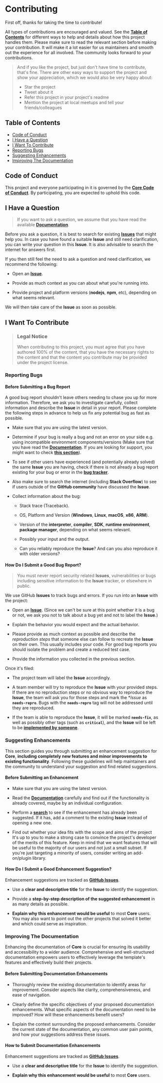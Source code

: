 # Contributing

First off, thanks for taking the time to contribute!

All types of contributions are encouraged and valued.
See the [**Table of Contents**](#table-of-contents) for different ways
to help and details about how this project handles them.
Please make sure to read the relevant section before making your contribution.
It will make it a lot easier for us maintainers and smooth out the experience
for all involved. The community looks forward to your contributions.

> And if you like the project, but just don't have time to contribute,
> that's fine. There are other easy ways to support the project
> and show your appreciation, which we would also be very happy about:
>
> -   Star the project
> -   Tweet about it
> -   Refer this project in your project's readme
> -   Mention the project at local meetups and tell your friends/colleagues

## Table of Contents

-   [Code of Conduct](#code-of-conduct)
-   [I Have a Question](#i-have-a-question)
-   [I Want To Contribute](#i-want-to-contribute)
-   [Reporting Bugs](#reporting-bugs)
-   [Suggesting Enhancements](#suggesting-enhancements)
-   [Improving The Documentation](#improving-the-documentation)

## Code of Conduct

This project and everyone participating in it is governed by the
[**Core Code of Conduct**](https://github.com/Archoleat/core/blob/main/CODE_OF_CONDUCT.md).
By participating, you are expected to uphold this code.

## I Have a Question

> If you want to ask a question, we assume that you have read
> the available [**Documentation**](https://github.com/Archoleat/core/blob/main/README.md).

Before you ask a question, it is best to search for existing
[**Issues**](https://github.com/Archoleat/core/issues)
that might help you. In case you have found a suitable **Issue** and still need
clarification, you can write your question in this **Issue**.
It is also advisable to search the internet for answers first.

If you then still feel the need to ask a question and need clarification,
we recommend the following:

-   Open an
    [**Issue**](https://github.com/Archoleat/core/issues/new/choose).

-   Provide as much context as you can about what you're running into.

-   Provide project and platform versions (**nodejs**, **npm**, etc),
    depending on what seems relevant.

We will then take care of the **Issue** as soon as possible.

## I Want To Contribute

> ### Legal Notice
>
> When contributing to this project, you must agree that you have authored 100%
> of the content, that you have the necessary rights to the content and that
> the content you contribute may be provided under the project license.

### Reporting Bugs

#### Before Submitting a Bug Report

A good bug report shouldn't leave others needing to chase you up for more
information. Therefore, we ask you to investigate carefully,
collect information and describe the **Issue** in detail in your report.
Please complete the following steps in advance to help us fix any
potential bug as fast as possible.

-   Make sure that you are using the latest version.

-   Determine if your bug is really a bug and not an error on your side e.g.
    using incompatible environment components/versions
    (Make sure that you have read the [**Documentation**](https://github.com/Archoleat/core/blob/main/README.md).
    If you are looking for support, you might want to check
    [**this section**](#i-have-a-question)).

-   To see if other users have experienced (and potentially already solved)
    the same **Issue** you are having, check if there is not already
    a bug report existing for your bug or error in the
    [**bug tracker**](https://github.com/Archoleat/core/issues?q=label%3Abug).

-   Also make sure to search the internet (including **Stack Overflow**)
    to see if users outside of the **GitHub community** have discussed
    the **Issue**.

-   Collect information about the bug:

    -   Stack trace (Traceback).

    -   OS, Platform and Version (**Windows**, **Linux**, **macOS**,
        **x86**, **ARM**).

    -   Version of the **interpreter**, **compiler**, **SDK**,
        **runtime environment**, **package manager**, depending
        on what seems relevant.

    -   Possibly your input and the output.

    -   Can you reliably reproduce the **Issue**? And can you also reproduce
        it with older versions?

#### How Do I Submit a Good Bug Report?

> You must never report security related **Issues**, vulnerabilities or bugs
> including sensitive information to the **Issue** tracker,
> or elsewhere in public.

We use GitHub **Issues** to track bugs and errors.
If you run into an **Issue** with the project:

-   Open an
    [**Issue**](https://github.com/Archoleat/core/issues/new/choose).
    (Since we can't be sure at this point whether it is a bug or not,
    we ask you not to talk about a bug yet and not to label the **Issue**.)

-   Explain the behavior you would expect and the actual behavior.

-   Please provide as much context as possible and describe the
    *reproduction steps* that someone else can follow to recreate
    the **Issue** on their own. This usually includes your code.
    For good bug reports you should isolate the problem
    and create a reduced test case.

-   Provide the information you collected in the previous section.

Once it's filed:

-   The project team will label the **Issue** accordingly.

-   A team member will try to reproduce the **Issue** with your provided steps.
    If there are no reproduction steps or no obvious way to reproduce
    the **Issue**, the team will ask you for those steps and mark the **Issue*
    as **`needs-repro`**. Bugs with the **`needs-repro`** tag will not be
    addressed until they are reproduced.

-   If the team is able to reproduce the **Issue**, it will be marked
    **`needs-fix`**, as well as possibly other tags (such as **`critical`**),
    and the **Issue** will be left to be
    [**implemented by someone**](#your-first-code-contribution).

### Suggesting Enhancements

This section guides you through submitting an enhancement suggestion for
**Core**, **including completely new features and minor
improvements to existing functionality**. Following these guidelines
will help maintainers and the community to understand your suggestion
and find related suggestions.

#### Before Submitting an Enhancement

-   Make sure that you are using the latest version.

-   Read the [**Documentation**](https://github.com/Archoleat/core/blob/main/README.md)
    carefully and find out if the functionality is already covered,
    maybe by an individual configuration.

-   Perform a
    [**search**](https://github.com/Archoleat/core/issues)
    to see if the enhancement has already been suggested.
    If it has, add a comment to the existing **Issue** instead
    of opening a new one.

-   Find out whether your idea fits with the scope and aims of the project
    It's up to you to make a strong case to convince the project's developer
    of the merits of this feature. Keep in mind that we want features that
    will be useful to the majority of our users and not just a small subset.
    If you're just targeting a minority of users, consider writing an
    add-on/plugin library.

#### How Do I Submit a Good Enhancement Suggestion?

Enhancement suggestions are tracked as [**GitHub Issues**](https://github.com/Archoleat/core/issues/new/choose).

-   Use a **clear and descriptive title** for the **Issue** to identify
    the suggestion.

-   Provide a **step-by-step description of the suggested enhancement**
    in as many details as possible.

-   **Explain why this enhancement would be useful** to most
    **Core** users. You may also want to point
    out the other projects that solved it better and which
    could serve as inspiration.

### Improving The Documentation

Enhancing the documentation of **Core** is
crucial for ensuring its usability and accessibility to a wider
audience. Comprehensive and well-structured documentation empowers
users to effectively leverage the template's features and effectively
build their projects.

#### Before Submitting Documentation Enhancements

-   Thoroughly review the existing
    documentation to identify areas for improvement. Consider aspects
    like clarity, comprehensiveness, and ease of navigation.

-   Clearly define the specific objectives
    of your proposed documentation enhancements. What specific aspects
    of the documentation need to be improved? How will these enhancements
    benefit users?

-   Explain the context surrounding the proposed enhancements.
    Consider the current state of the documentation, any common user
    pain points, and how your suggestions address these issues.

#### How to Submit Documentation Enhancements

Enhancement suggestions are tracked as [**GitHub Issues**](https://github.com/Archoleat/core/issues/new/choose).

-   Use a **clear and descriptive title** for the **Issue** to identify
    the suggestion.

-   **Explain why this enhancement would be useful** to most
    **Core** users.
